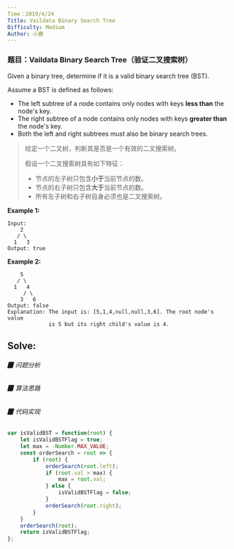 ```yaml
---
Time：2019/4/24
Title: Vaildata Binary Search Tree
Difficulty: Medium
Author: 小鹿
---
```




### 题目：Vaildata Binary Search Tree（验证二叉搜索树）

Given a binary tree, determine if it is a valid binary search tree (BST).

Assume a BST is defined as follows:

- The left subtree of a node contains only nodes with keys **less than** the node's key.
- The right subtree of a node contains only nodes with keys **greater than** the node's key.
- Both the left and right subtrees must also be binary search trees.

> 给定一个二叉树，判断其是否是一个有效的二叉搜索树。
>
> 假设一个二叉搜索树具有如下特征：
>
> - 节点的左子树只包含**小于**当前节点的数。
> - 节点的右子树只包含**大于**当前节点的数。
> - 所有左子树和右子树自身必须也是二叉搜索树。

**Example 1:**

```
Input:
    2
   / \
  1   3
Output: true
```

**Example 2:**

```
    5
   / \
  1   4
     / \
    3   6
Output: false
Explanation: The input is: [5,1,4,null,null,3,6]. The root node's value
             is 5 but its right child's value is 4.
```



## Solve:

###### ▉ 问题分析

> 



###### ▉ 算法思路

> 



###### ▉ 代码实现

```javascript
var isValidBST = function(root) {
    let isValidBSTFlag = true;
    let max = -Number.MAX_VALUE;
    const orderSearch = root => {
        if (root) {
            orderSearch(root.left);
            if (root.val > max) {
                max = root.val;
            } else {
                isValidBSTFlag = false;
            }
            orderSearch(root.right);
        }
    }
    orderSearch(root);
    return isValidBSTFlag;
};
```













